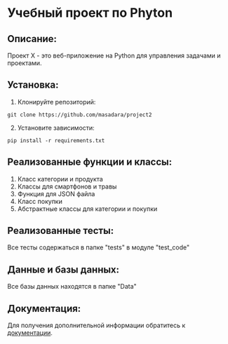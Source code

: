 # Учебный проект по Phyton
## Описание:

Проект X - это веб-приложение на Python для управления задачами и проектами.

## Установка:

1. Клонируйте репозиторий:
```
git clone https://github.com/masadara/project2
```
2. Установите зависимости:
```
pip install -r requirements.txt
```
## Реализованные функции и классы:

1. Класс категории и продукта
2. Классы для смартфонов и травы
3. Функция для JSON файла
4. Класс покупки
5. Абстрактные классы для категории и покупки


## Реализованные тесты:

Все тесты содержаться в папке "tests" в модуле "test_code"

## Данные и базы данных:

Все базы данных находятся в папке "Data"

## Документация:

Для получения дополнительной информации обратитесь к [документации](README.md).


